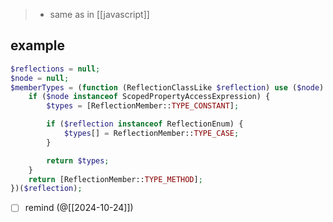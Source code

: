 > - same as in [[javascript]]

## example

```php
$reflections = null;
$node = null;
$memberTypes = (function (ReflectionClassLike $reflection) use ($node) {
	if ($node instanceof ScopedPropertyAccessExpression) {
		$types = [ReflectionMember::TYPE_CONSTANT];

		if ($reflection instanceof ReflectionEnum) {
			$types[] = ReflectionMember::TYPE_CASE;
		}

		return $types;
	}
	return [ReflectionMember::TYPE_METHOD];
})($reflection);
```

- [ ] remind (@[[2024-10-24]])
